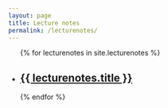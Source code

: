 ```yaml
---
layout: page
title: Lecture notes
permalink: /lecturenotes/
---
```




<ul>
  {% for lecturenotes in site.lecturenotes %}
   <!--  <li>
      <h2>{{ lecturenotes.title }}</h2>
       <p>{{ lecturenotes.content | markdownify }}</p>
    </li> -->
<li>
      <h2><a href="{{ lecturenotes.url }}">{{ lecturenotes.title }}</a></h2>
         </li>

     
  {% endfor %}
</ul>